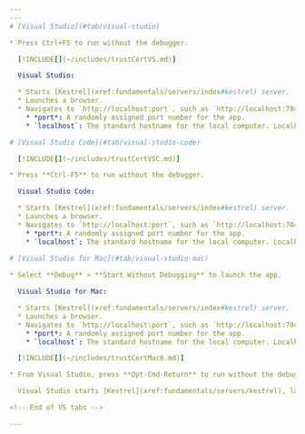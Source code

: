 ```yaml
---
---
# [Visual Studio](#tab/visual-studio)

* Press Ctrl+F5 to run without the debugger.

  [!INCLUDE[](~/includes/trustCertVS.md)]

  Visual Studio:

  * Starts [Kestrel](xref:fundamentals/servers/index#kestrel) server.
  * Launches a browser.
  * Navigates to `http://localhost:port`, such as `http://localhost:7042`.
    * *port*: A randomly assigned port number for the app.
    * `localhost`: The standard hostname for the local computer. Localhost only serves web requests from the local computer.

# [Visual Studio Code](#tab/visual-studio-code)

  [!INCLUDE[](~/includes/trustCertVSC.md)]

* Press **Ctrl-F5** to run without the debugger.

  Visual Studio Code:

  * Starts [Kestrel](xref:fundamentals/servers/index#kestrel) server.
  * Launches a browser.
  * Navigates to `http://localhost:port`, such as `http://localhost:7042`.
    * *port*: A randomly assigned port number for the app.
    * `localhost`: The standard hostname for the local computer. Localhost only serves web requests from the local computer.
  
# [Visual Studio for Mac](#tab/visual-studio-mac)

* Select **Debug** > **Start Without Debugging** to launch the app.

  Visual Studio for Mac:

  * Starts [Kestrel](xref:fundamentals/servers/index#kestrel) server.
  * Launches a browser.
  * Navigates to `http://localhost:port`, such as `http://localhost:7042`.
    * *port*: A randomly assigned port number for the app.
    * `localhost`: The standard hostname for the local computer. Localhost only serves web requests from the local computer.

  [!INCLUDE[](~/includes/trustCertMac6.md)]

* From Visual Studio, press **Opt-Cmd-Return** to run without the debugger. Alternatively, navigate to the menu bar and go to **Run>Start Without Debugging**.

  Visual Studio starts [Kestrel](xref:fundamentals/servers/kestrel), launches a browser, and navigates to a randomly assigned port such as `http://localhost:7042`.

<!-- End of VS tabs -->

---
```

